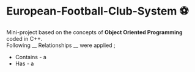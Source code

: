 # European-Football-Club-System ⚽️
Mini-project based on the concepts of **Object Oriented Programming** coded in C++. <br/>
Following __ Relationships __ were applied ;
  * Contains - a
  * Has - a
